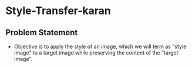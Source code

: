 # Style-Transfer-karan

## Problem Statement 
- Objective is to apply the style of an image, which we will term as "style image" to a target image while preserving the content of the "target image". 
